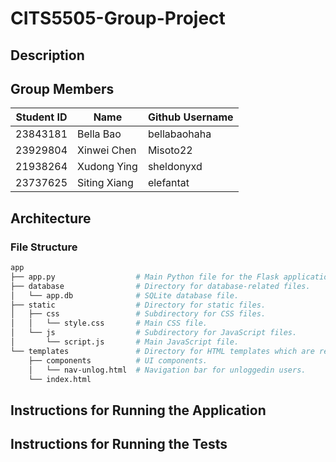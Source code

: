 # CITS5505-Group-Project

## Description



## Group Members

| Student ID | Name         | Github Username |
| ---------- | ------------ | --------------- |
| 23843181   | Bella Bao    | bellabaohaha    |
| 23929804   | Xinwei Chen  | Misoto22        |
| 21938264   | Xudong Ying  | sheldonyxd      |
| 23737625   | Siting Xiang | elefantat       |

## Architecture

### File Structure

```bash
app
├── app.py                  # Main Python file for the Flask application.
├── database                # Directory for database-related files.
│   └── app.db              # SQLite database file.
├── static                  # Directory for static files.
│   ├── css                 # Subdirectory for CSS files.
│   │   └── style.css       # Main CSS file.
│   └── js                  # Subdirectory for JavaScript files.
│       └── script.js       # Main JavaScript file.
└── templates               # Directory for HTML templates which are rendered by Flask.
    ├── components          # UI components.
    │   └── nav-unlog.html  # Navigation bar for unloggedin users.
    └── index.html          
```

## Instructions for Running the Application



## Instructions for Running the Tests

